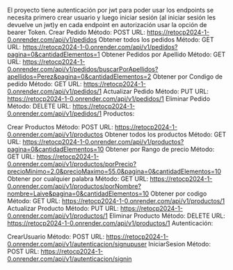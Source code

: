 El proyecto tiene autenticación por jwt para poder usar los endpoints se necesita primero crear usuario y luego iniciar sesión  (al iniciar sesión  les devuelve un jwt)y en cada endpoint en autorización usar la opción de bearer Token.
Crear Pedido
Método: POST
URL: https://retocp2024-1-0.onrender.com/api/v1/pedidos
Obtener todos los pedidos
Método: GET
URL: https://retocp2024-1-0.onrender.com/api/v1/pedidos?pagina=0&cantidadElementos=1
Obtener Pedidos por Apellido
Método: GET
URL: https://retocp2024-1-0.onrender.com/api/v1/pedidos/buscarPorApellidos?apellidos=Perez&pagina=0&cantidadElementos=2
Obtener por Condigo de pedido
Método: GET
URL: https://retocp2024-1-0.onrender.com/api/v1/pedidos/1
Actualizar Pedido
Método: PUT
URL: https://retocp2024-1-0.onrender.com/api/v1/pedidos/1
Eliminar Pedido
Método: DELETE
URL: https://retocp2024-1-0.onrender.com/api/v1/pedidos/1
Productos:

Crear Productos
Método: POST
URL: https://retocp2024-1-0.onrender.com/api/v1/productos
Obtener todos los productos
Método: GET
URL: https://retocp2024-1-0.onrender.com/api/v1/productos?pagina=0&cantidadElementos=10
Obtener por Rango de precio
Método: GET
URL: https://retocp2024-1-0.onrender.com/api/v1/productos/porPrecio?precioMinimo=2.0&precioMaximo=55.0&pagina=0&cantidadElementos=10
Obtener por cualquier palabra
Método: GET
URL: https://retocp2024-1-0.onrender.com/api/v1/productos/porNombre?nombre=Laive&pagina=0&cantidadElementos=10
Obtener por codigo
Método: GET
URL: https://retocp2024-1-0.onrender.com/api/v1/productos/1
Actualizar Producto
Método: PUT
URL: https://retocp2024-1-0.onrender.com/api/v1/productos/1
Eliminar Producto
Método: DELETE
URL: https://retocp2024-1-0.onrender.com/api/v1/productos/1
Autenticación:

CrearUsuario
Método: POST
URL: https://retocp2024-1-0.onrender.com/api/v1/autenticacion/signupuser
IniciarSesion
Método: POST
URL: https://retocp2024-1-0.onrender.com/api/v1/autenticacion/signin
